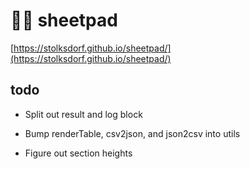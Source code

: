 # 👩‍💻 sheetpad


[https://stolksdorf.github.io/sheetpad/](https://stolksdorf.github.io/sheetpad/)



## todo

- Split out result and log block
- Bump renderTable, csv2json, and json2csv into utils

- Figure out section heights
